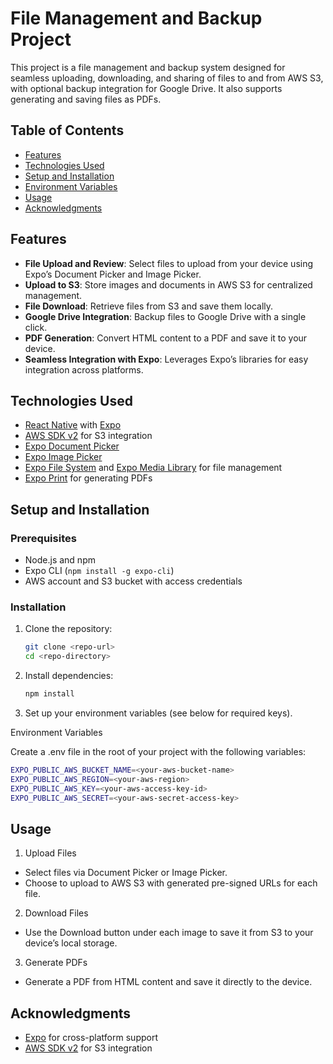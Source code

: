 # File Management and Backup Project

This project is a file management and backup system designed for seamless uploading, downloading, and sharing of files to and from AWS S3, with optional backup integration for Google Drive. It also supports generating and saving files as PDFs.

## Table of Contents

- [Features](#features)
- [Technologies Used](#technologies-used)
- [Setup and Installation](#setup-and-installation)
- [Environment Variables](#environment-variables)
- [Usage](#usage)
- [Acknowledgments](#acknowledgments)

## Features

- **File Upload and Review**: Select files to upload from your device using Expo’s Document Picker and Image Picker.
- **Upload to S3**: Store images and documents in AWS S3 for centralized management.
- **File Download**: Retrieve files from S3 and save them locally.
- **Google Drive Integration**: Backup files to Google Drive with a single click.
- **PDF Generation**: Convert HTML content to a PDF and save it to your device.
- **Seamless Integration with Expo**: Leverages Expo’s libraries for easy integration across platforms.

## Technologies Used

- [React Native](https://reactnative.dev/) with [Expo](https://expo.dev/)
- [AWS SDK v2](https://www.npmjs.com/package/aws-sdk) for S3 integration
- [Expo Document Picker](https://docs.expo.dev/versions/latest/sdk/document-picker/)
- [Expo Image Picker](https://docs.expo.dev/versions/latest/sdk/imagepicker/)
- [Expo File System](https://docs.expo.dev/versions/latest/sdk/filesystem/) and [Expo Media Library](https://docs.expo.dev/versions/latest/sdk/media-library/) for file management
- [Expo Print](https://docs.expo.dev/versions/latest/sdk/print/) for generating PDFs

## Setup and Installation

### Prerequisites

- Node.js and npm
- Expo CLI (`npm install -g expo-cli`)
- AWS account and S3 bucket with access credentials

### Installation

1. Clone the repository:
   ```bash
   git clone <repo-url>
   cd <repo-directory>
   ```
   
2. Install dependencies:
   ```bash
   npm install
   ```
   
3. Set up your environment variables (see below for required keys).

Environment Variables

Create a .env file in the root of your project with the following variables:

```bash
EXPO_PUBLIC_AWS_BUCKET_NAME=<your-aws-bucket-name>
EXPO_PUBLIC_AWS_REGION=<your-aws-region>
EXPO_PUBLIC_AWS_KEY=<your-aws-access-key-id>
EXPO_PUBLIC_AWS_SECRET=<your-aws-secret-access-key>
```

## Usage

1. Upload Files
- Select files via Document Picker or Image Picker.
- Choose to upload to AWS S3 with generated pre-signed URLs for each file.

2. Download Files
- Use the Download button under each image to save it from S3 to your device’s local storage.

3. Generate PDFs
- Generate a PDF from HTML content and save it directly to the device.

## Acknowledgments

- [Expo](https://expo.dev/) for cross-platform support
- [AWS SDK v2](https://www.npmjs.com/package/aws-sdk) for S3 integration

